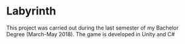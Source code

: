 # Labyrinth

This project was carried out during the last semester of my Bachelor Degree (March-May 2018). The game is developed in Unity and C#

